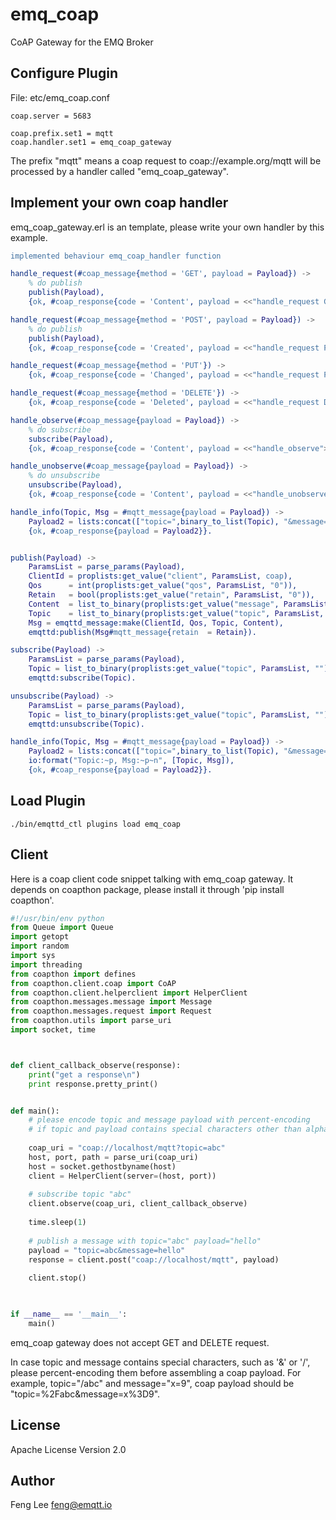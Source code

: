 
emq_coap
========

CoAP Gateway for the EMQ Broker

Configure Plugin
----------------

File: etc/emq_coap.conf

```
coap.server = 5683

coap.prefix.set1 = mqtt
coap.handler.set1 = emq_coap_gateway
```

The prefix "mqtt" means a coap request to coap://example.org/mqtt will be processed by a handler called "emq_coap_gateway". 

## Implement your own coap handler

emq_coap_gateway.erl is an template, please write your own handler by this example.

```erlang
implemented behaviour emq_coap_handler function

handle_request(#coap_message{method = 'GET', payload = Payload}) ->
    % do publish
    publish(Payload),
    {ok, #coap_response{code = 'Content', payload = <<"handle_request GET">>}};

handle_request(#coap_message{method = 'POST', payload = Payload}) ->
    % do publish
    publish(Payload),
    {ok, #coap_response{code = 'Created', payload = <<"handle_request POST">>}};

handle_request(#coap_message{method = 'PUT'}) ->
    {ok, #coap_response{code = 'Changed', payload = <<"handle_request PUT">>}};

handle_request(#coap_message{method = 'DELETE'}) ->
    {ok, #coap_response{code = 'Deleted', payload = <<"handle_request DELETE">>}}.

handle_observe(#coap_message{payload = Payload}) ->
    % do subscribe
    subscribe(Payload),
    {ok, #coap_response{code = 'Content', payload = <<"handle_observe">>}}.

handle_unobserve(#coap_message{payload = Payload}) ->
    % do unsubscribe
    unsubscribe(Payload),
    {ok, #coap_response{code = 'Content', payload = <<"handle_unobserve">>}}.

handle_info(Topic, Msg = #mqtt_message{payload = Payload}) ->
    Payload2 = lists:concat(["topic=",binary_to_list(Topic), "&message=", binary_to_list(Payload)]),
    {ok, #coap_response{payload = Payload2}}.


publish(Payload) ->
    ParamsList = parse_params(Payload),
    ClientId = proplists:get_value("client", ParamsList, coap),
    Qos      = int(proplists:get_value("qos", ParamsList, "0")),
    Retain   = bool(proplists:get_value("retain", ParamsList, "0")),
    Content  = list_to_binary(proplists:get_value("message", ParamsList, "")),
    Topic    = list_to_binary(proplists:get_value("topic", ParamsList, "")),
    Msg = emqttd_message:make(ClientId, Qos, Topic, Content),
    emqttd:publish(Msg#mqtt_message{retain  = Retain}).

subscribe(Payload) ->
    ParamsList = parse_params(Payload),
    Topic = list_to_binary(proplists:get_value("topic", ParamsList, "")),
    emqttd:subscribe(Topic).

unsubscribe(Payload) ->
    ParamsList = parse_params(Payload),
    Topic = list_to_binary(proplists:get_value("topic", ParamsList, "")),
    emqttd:unsubscribe(Topic).

handle_info(Topic, Msg = #mqtt_message{payload = Payload}) ->
    Payload2 = lists:concat(["topic=",binary_to_list(Topic), "&message=", binary_to_list(Payload)]),
    io:format("Topic:~p, Msg:~p~n", [Topic, Msg]),
    {ok, #coap_response{payload = Payload2}}.

```

Load Plugin
-----------

```
./bin/emqttd_ctl plugins load emq_coap
```

## Client
Here is a coap client code snippet talking with emq_coap gateway. It depends on coapthon package, please install it through 'pip install coapthon'.  
```python
#!/usr/bin/env python
from Queue import Queue
import getopt
import random
import sys
import threading
from coapthon import defines
from coapthon.client.coap import CoAP
from coapthon.client.helperclient import HelperClient
from coapthon.messages.message import Message
from coapthon.messages.request import Request
from coapthon.utils import parse_uri
import socket, time



def client_callback_observe(response):
    print("get a response\n")
    print response.pretty_print()


def main():
    # please encode topic and message payload with percent-encoding
    # if topic and payload contains special characters other than alphabet and digits 
    
    coap_uri = "coap://localhost/mqtt?topic=abc"
    host, port, path = parse_uri(coap_uri)
    host = socket.gethostbyname(host)
    client = HelperClient(server=(host, port))
    
    # subscribe topic "abc"
    client.observe(coap_uri, client_callback_observe)
        
    time.sleep(1)
    
    # publish a message with topic="abc" payload="hello"
    payload = "topic=abc&message=hello"
    response = client.post("coap://localhost/mqtt", payload)
    
    client.stop()
    


if __name__ == '__main__':
    main()
```

emq_coap gateway does not accept GET and DELETE request.

In case topic and message contains special characters, such as '&' or '/', please percent-encoding them before assembling a coap payload.
For example, topic="/abc" and message="x=9", coap payload should be "topic=%2Fabc&message=x%3D9".


License
-------

Apache License Version 2.0

Author
------

Feng Lee <feng@emqtt.io>

